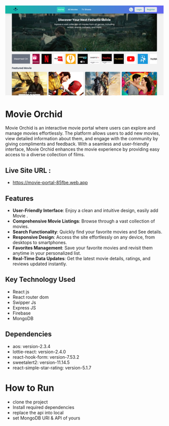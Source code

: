![logo](src/Images/cover.png)

# Movie Orchid

Movie Orchid is an interactive movie portal where users can explore and manage movies effortlessly. The platform allows users to add new movies, view detailed information about them, and engage with the community by giving compliments and feedback. With a seamless and user-friendly interface, Movie Orchid enhances the movie experience by providing easy access to a diverse collection of films. 

## Live Site URL : 
* https://movie-portal-85fbe.web.app

## Features

- **User-Friendly Interface**: Enjoy a clean and intuitive design, easily add Movie .
- **Comprehensive Movie Listings**: Browse through a vast collection of movies.
- **Search Functionality**: Quickly find your favorite movies and See details.
- **Responsive Design**: Access the site effortlessly on any device, from desktops to smartphones.
- **Favorites Management**: Save your favorite movies and revisit them anytime in your personalized list.
- **Real-Time Data Updates**: Get the latest movie details, ratings, and reviews updated instantly.

## Key Technology Used

- React js
- React router dom
- Swipper Js
- Express JS
- Firebase
- MongoDB

## Dependencies

- aos: version-2.3.4
- lottie-react: version-2.4.0
- react-hook-form: version-7.53.2
- sweetalert2: version-11.14.5
- react-simple-star-rating: version-5.1.7

# How to Run

- clone the project
- Install required dependencies
- replace the api into local
- set MongoDB URI & API of yours



